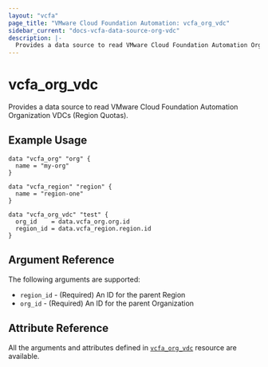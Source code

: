 ```yaml
---
layout: "vcfa"
page_title: "VMware Cloud Foundation Automation: vcfa_org_vdc"
sidebar_current: "docs-vcfa-data-source-org-vdc"
description: |-
  Provides a data source to read VMware Cloud Foundation Automation Organization VDCs.
---
```


# vcfa\_org\_vdc

Provides a data source to read VMware Cloud Foundation Automation Organization VDCs (Region Quotas).

## Example Usage

```hcl
data "vcfa_org" "org" {
  name = "my-org"
}

data "vcfa_region" "region" {
  name = "region-one"
}

data "vcfa_org_vdc" "test" {
  org_id    = data.vcfa_org.org.id
  region_id = data.vcfa_region.region.id
}
```

## Argument Reference

The following arguments are supported:

- `region_id` - (Required)  An ID for the parent Region
- `org_id` - (Required) An ID for the parent Organization

## Attribute Reference

All the arguments and attributes defined in
[`vcfa_org_vdc`](/providers/vmware/vcfa/latest/docs/resources/org_vdc) resource are available.
